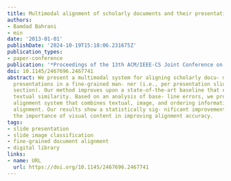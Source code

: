 ```yaml
---
title: Multimodal alignment of scholarly documents and their presentations
authors:
- Bamdad Bahrani
- min
date: '2013-01-01'
publishDate: '2024-10-19T15:18:06.231675Z'
publication_types:
- paper-conference
publication: '*Proceedings of the 13th ACM/IEEE-CS Joint Conference on Digital Libraries*'
doi: 10.1145/2467696.2467741
abstract: We present a multimodal system for aligning scholarly docu- ments to corresponding
  presentations in a fine-grained man- ner (i.e., per presentation slide and per paper
  section). Our method improves upon a state-of-the-art baseline that em- ploys only
  textual similarity. Based on an analysis of base- line errors, we propose a three-pronged
  alignment system that combines textual, image, and ordering information to establish
  alignment. Our results show a statistically sig- nificant improvement of 25%, confirming
  the importance of visual content in improving alignment accuracy.
tags:
- slide presentation
- slide image classification
- fine-grained document alignment
- digital library
links:
- name: URL
  url: https://doi.org/10.1145/2467696.2467741
---
```


